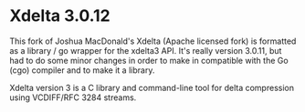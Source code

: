 # Xdelta 3.0.12
This fork of Joshua MacDonald's Xdelta (Apache licensed fork) is formatted as a library / go wrapper for the xdelta3 API. It's really version 3.0.11, but had to do some minor changes in order to make in compatible with the Go (cgo) compiler and to make it a library.

Xdelta version 3 is a C library and command-line tool for delta
compression using VCDIFF/RFC 3284 streams.

